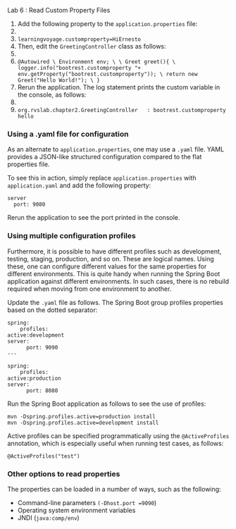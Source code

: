 <!----- Conversion time: 0.404 seconds.


Using this Markdown file:

1. Cut and paste this output into your source file.
2. See the notes and action items below regarding this conversion run.
3. Check the rendered output (headings, lists, code blocks, tables) for proper
   formatting and use a linkchecker before you publish this page.

Conversion notes:

* Docs to Markdown version 1.0β17
* Sat Jul 06 2019 13:05:50 GMT-0700 (PDT)
* Source doc: https://docs.google.com/open?id=1JWk3jR7lMH-V69xjznUWblG0O-LzHCCQMyuuBCL5Syk
----->


Lab 6 : Read Custom Property Files



1. Add the following property to the `application.properties` file:
2. 
3. `learningvoyage.customproperty=HiErnesto`
4. Then, edit the `GreetingController` class as follows:
5. 
6. `@Autowired \
Environment env; \
 \
Greet greet(){ \
    logger.info("bootrest.customproperty "+ env.getProperty("bootrest.customproperty")); \
    return new Greet("Hello World!"); \
}`
7. Rerun the application. The log statement prints the custom variable in the console, as follows:
8. 
9. `org.rvslab.chapter2.GreetingController   : bootrest.customproperty hello`

<h3>Using a .yaml file for configuration</h3>


As an alternate to `application.properties`, one may use a `.yaml` file. YAML provides a JSON-like structured configuration compared to the flat properties file.

To see this in action, simply replace `application.properties` with `application.yaml` and add the following property:


```
server
  port: 9080
```


Rerun the application to see the port printed in the console.

<h3>Using multiple configuration profiles</h3>


Furthermore, it is possible to have different profiles such as development, testing, staging, production, and so on. These are logical names. Using these, one can configure different values for the same properties for different environments. This is quite handy when running the Spring Boot application against different environments. In such cases, there is no rebuild required when moving from one environment to another.

Update the `.yaml` file as follows. The Spring Boot group profiles properties based on the dotted separator:


```
spring:
    profiles: 
active:development
server:
      port: 9090
---

spring:
    profiles: 
active:production
server:
      port: 8080
```


Run the Spring Boot application as follows to see the use of profiles:


```
mvn -Dspring.profiles.active=production install
mvn -Dspring.profiles.active=development install
```


Active profiles can be specified programmatically using the `@ActiveProfiles` annotation, which is especially useful when running test cases, as follows:


```
@ActiveProfiles("test")
```


<h3>Other options to read properties</h3>


The properties can be loaded in a number of ways, such as the following:



*   Command-line parameters `(-Dhost.port =9090`)
*   Operating system environment variables
*   JNDI (`java:comp/env`)

<!-- Docs to Markdown version 1.0β17 -->
